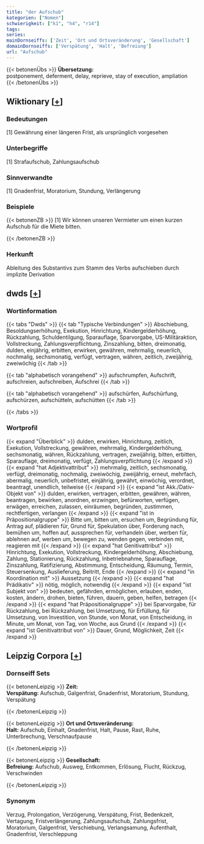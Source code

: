 ```yaml
---
title: "der Aufschub"
kategorien: ["Nomen"]
schwierigkeit: ["k1", "h4", "r14"]
tags:
series:
mainDornseiffs: ['Zeit', 'Ort und Ortsveränderung', 'Gesellschaft']
domainDornseiffs: ['Verspätung', 'Halt', 'Befreiung']
url: "Aufschub"
---
```


{{< betonenÜbs >}}
**Übersetzung:**  
postponement, deferment, delay, reprieve, stay of execution, ampliation  
{{< /betonenÜbs >}}

## Wiktionary [[+](https://de.wiktionary.org/wiki/Aufschub)]

### Bedeutungen
[1] Gewährung einer längeren Frist, als ursprünglich vorgesehen  

### Unterbegriffe
[1] Strafaufschub, Zahlungsaufschub  

### Sinnverwandte
[1] Gnadenfrist, Moratorium, Stundung, Verlängerung  

### Beispiele
{{< betonenZB >}}
[1] Wir können unseren Vermieter um einen kurzen Aufschub für die Miete bitten.  

{{< /betonenZB >}}
### Herkunft
Ableitung des Substantivs zum Stamm des Verbs aufschieben durch implizite Derivation  



## dwds [[+](https://www.dwds.de/wb/Aufschub)]

### Wortinformation
{{< tabs "Dwds" >}}
{{< tab "Typische Verbindungen" >}}
Abschiebung, Besoldungserhöhung, Exekution, Hinrichtung, Kindergelderhöhung, Rückzahlung, Schuldentilgung, Sparauflage, Sparvorgabe, US-Militäraktion, Vollstreckung, Zahlungsverpflichtung, Zinszahlung, bitten, dreimonatig, dulden, einjährig, erbitten, erwirken, gewähren, mehrmalig, neuerlich, nochmalig, sechsmonatig, verfügt, vertragen, währen, zeitlich, zweijährig, zweiwöchig
{{< /tab >}}

{{< tab "alphabetisch vorangehend" >}}
aufschrumpfen, Aufschrift, aufschreien, aufschreiben, Aufschrei
{{< /tab >}}

{{< tab "alphabetisch vorangehend" >}}
aufschürfen, Aufschürfung, aufschürzen, aufschütteln, aufschütten
{{< /tab >}}

{{< /tabs >}}

### Wortprofil
{{< expand "Überblick" >}} dulden, erwirken, Hinrichtung, zeitlich, Exekution, Vollstreckung, gewähren, mehrmalig, Kindergelderhöhung, sechsmonatig, währen, Rückzahlung, vertragen, zweijährig, bitten, erbitten, Sparauflage, dreimonatig, verfügt, Zahlungsverpflichtung {{< /expand >}}
{{< expand "hat Adjektivattribut" >}} mehrmalig, zeitlich, sechsmonatig, verfügt, dreimonatig, nochmalig, zweiwöchig, zweijährig, erneut, mehrfach, abermalig, neuerlich, unbefristet, einjährig, gewährt, einwöchig, verordnet, beantragt, unendlich, teilweise {{< /expand >}}
{{< expand "ist Akk./Dativ-Objekt von" >}} dulden, erwirken, vertragen, erbitten, gewähren, währen, beantragen, bewirken, anordnen, erzwingen, befürworten, verfügen, erwägen, erreichen, zulassen, einräumen, begründen, zustimmen, rechtfertigen, verlangen {{< /expand >}}
{{< expand "ist in Präpositionalgruppe" >}} Bitte um, bitten um, ersuchen um, Begründung für, Antrag auf, plädieren für, Grund für, Spekulation über, Forderung nach, bemühen um, hoffen auf, aussprechen für, verhandeln über, werben für, ablehnen auf, werben um, bewegen zu, wenden gegen, verbinden mit, reagieren mit {{< /expand >}}
{{< expand "hat Genitivattribut" >}} Hinrichtung, Exekution, Vollstreckung, Kindergelderhöhung, Abschiebung, Zahlung, Stationierung, Rückzahlung, Inbetriebnahme, Sparauflage, Zinszahlung, Ratifizierung, Abstimmung, Entscheidung, Räumung, Termin, Steuersenkung, Auslieferung, Beitritt, Ende {{< /expand >}}
{{< expand "in Koordination mit" >}} Aussetzung {{< /expand >}}
{{< expand "hat Prädikativ" >}} nötig, möglich, notwendig {{< /expand >}}
{{< expand "ist Subjekt von" >}} bedeuten, gefährden, ermöglichen, erlauben, enden, kosten, ändern, drohen, bieten, führen, dauern, geben, helfen, betragen {{< /expand >}}
{{< expand "hat Präpositionalgruppe" >}} bei Sparvorgabe, für Rückzahlung, bei Rückzahlung, bei Umsetzung, für Erfüllung, für Umsetzung, von Investition, von Stunde, von Monat, von Entscheidung, in Minute, um Monat, von Tag, von Woche, aus Grund {{< /expand >}}
{{< expand "ist Genitivattribut von" >}} Dauer, Grund, Möglichkeit, Zeit {{< /expand >}}

## Leipzig Corpora [[+](https://corpora.uni-leipzig.de/en/res?word=Aufschub&corpusId=deu_newscrawl-public_2018)]

### Dornseiff Sets
{{< betonenLeipzig >}}
**Zeit:**  
**Verspätung:** Aufschub, Galgenfrist, Gnadenfrist, Moratorium, Stundung, Verspätung  

{{< /betonenLeipzig >}}


{{< betonenLeipzig >}}
**Ort und Ortsveränderung:**  
**Halt:** Aufschub, Einhalt, Gnadenfrist, Halt, Pause, Rast, Ruhe, Unterbrechung, Verschnaufpause  

{{< /betonenLeipzig >}}


{{< betonenLeipzig >}}
**Gesellschaft:**  
**Befreiung:** Aufschub, Ausweg, Entkommen, Erlösung, Flucht, Rückzug, Verschwinden  

{{< /betonenLeipzig >}}

### Synonym
Verzug, Prolongation, Verzögerung, Verspätung, Frist, Bedenkzeit, Vertagung, Fristverlängerung, Zahlungsaufschub, Zahlungsfrist, Moratorium, Galgenfrist, Verschiebung, Verlangsamung, Aufenthalt, Gnadenfrist, Verschleppung

